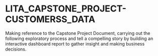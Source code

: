 # LITA_CAPSTONE_PROJECT-CUSTOMERSS_DATA
Making reference to the Capstone Project Document, carrying out the following exploratory process and tell a compelling story by building an interactive dashboard report to gather insight and making business decisions.
